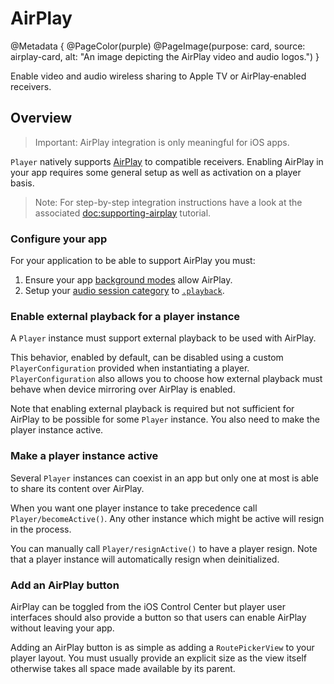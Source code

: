 # AirPlay

@Metadata {
    @PageColor(purple)
    @PageImage(purpose: card, source: airplay-card, alt: "An image depicting the AirPlay video and audio logos.")
}

Enable video and audio wireless sharing to Apple TV or AirPlay‑enabled receivers.

## Overview

> Important: AirPlay integration is only meaningful for iOS apps.

``Player`` natively supports [AirPlay](https://developer.apple.com/airplay/) to compatible receivers. Enabling AirPlay in your app requires some general setup as well as activation on a player basis.

> Note: For step-by-step integration instructions have a look at the associated <doc:supporting-airplay> tutorial.

### Configure your app

For your application to be able to support AirPlay you must:

1. Ensure your app [background modes](https://developer.apple.com/documentation/avfoundation/media_playback/configuring_your_app_for_media_playback#4182619) allow AirPlay.
2. Setup your [audio session category](https://developer.apple.com/documentation/avfoundation/streaming_and_airplay/supporting_airplay_in_your_app#2929254) to [`.playback`](https://developer.apple.com/documentation/avfaudio/avaudiosession/category/1616509-playback).

### Enable external playback for a player instance

A ``Player`` instance must support external playback to be used with AirPlay.

This behavior, enabled by default, can be disabled using a custom ``PlayerConfiguration`` provided when instantiating a player. ``PlayerConfiguration`` also allows you to choose how external playback must behave when device mirroring over AirPlay is enabled.

Note that enabling external playback is required but not sufficient for AirPlay to be possible for some ``Player`` instance. You also need to make the player instance active.

### Make a player instance active

Several ``Player`` instances can coexist in an app but only one at most is able to share its content over AirPlay.

When you want one player instance to take precedence call ``Player/becomeActive()``. Any other instance which might be active will resign in the process.

You can manually call ``Player/resignActive()`` to have a player resign. Note that a player instance will automatically resign when deinitialized.

### Add an AirPlay button

AirPlay can be toggled from the iOS Control Center but player user interfaces should also provide a button so that users can enable AirPlay without leaving your app.

Adding an AirPlay button is as simple as adding a ``RoutePickerView`` to your player layout. You must usually provide an explicit size as the view itself otherwise takes all space made available by its parent.
